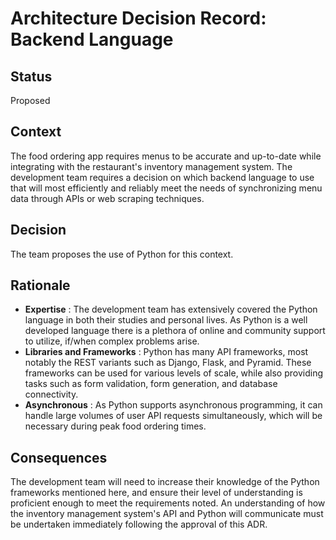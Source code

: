 # Architecture Decision Record: Backend Language

## Status

Proposed

## Context

The food ordering app requires menus to be accurate and up-to-date while integrating with the restaurant's inventory management system. The development team requires a decision on which backend language to use that will most efficiently and reliably meet the needs of synchronizing menu data through APIs or web scraping techniques.

## Decision

The team proposes the use of Python for this context.

## Rationale

- **Expertise** : The development team has extensively covered the Python language in both their studies and personal lives. As Python is a well developed language there is a plethora of online and community support to utilize, if/when complex problems arise.
- **Libraries and Frameworks** : Python has many API frameworks, most notably the REST variants such as Django, Flask, and Pyramid. These frameworks can be used for various levels of scale, while also providing tasks such as form validation, form generation, and database connectivity.
- **Asynchronous** : As Python supports asynchronous programming, it can handle large volumes of user API requests simultaneously, which will be necessary during peak food ordering times.

## Consequences

The development team will need to increase their knowledge of the Python frameworks mentioned here, and ensure their level of understanding is proficient enough to meet the requirements noted. An understanding of how the inventory management system's API and Python will communicate must be undertaken immediately following the approval of this ADR.
